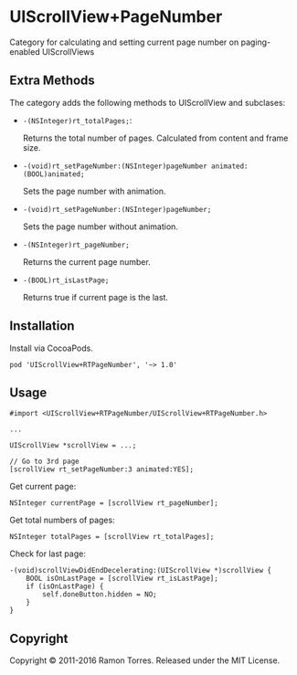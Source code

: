 UIScrollView+PageNumber
===

Category for calculating and setting current page number on paging-enabled UIScrollViews

## Extra Methods

The category adds the following methods to UIScrollView and subclases:

* `-(NSInteger)rt_totalPages;`:

  Returns the total number of pages. Calculated from content and frame size.

* `-(void)rt_setPageNumber:(NSInteger)pageNumber animated:(BOOL)animated;`

  Sets the page number with animation.

* `-(void)rt_setPageNumber:(NSInteger)pageNumber;`
  
  Sets the page number without animation.

* `-(NSInteger)rt_pageNumber;`

  Returns the current page number.

* `-(BOOL)rt_isLastPage;`

  Returns true if current page is the last.

## Installation

Install via CocoaPods.

	pod 'UIScrollView+RTPageNumber', '~> 1.0'

## Usage

	#import <UIScrollView+RTPageNumber/UIScrollView+RTPageNumber.h>

	...

	UIScrollView *scrollView = ...;

	// Go to 3rd page
	[scrollView rt_setPageNumber:3 animated:YES];


Get current page:

	NSInteger currentPage = [scrollView rt_pageNumber];

Get total numbers of pages:

	NSInteger totalPages = [scrollView rt_totalPages];

Check for last page:

	-(void)scrollViewDidEndDecelerating:(UIScrollView *)scrollView {
	    BOOL isOnLastPage = [scrollView rt_isLastPage];
	    if (isOnLastPage) {
	    	self.doneButton.hidden = NO;
	    }
	}

## Copyright

Copyright © 2011-2016 Ramon Torres. Released under the MIT License.
